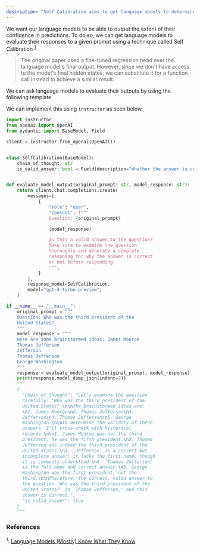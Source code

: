 ```yaml
---
description: "Self Calibration aims to get language models to determine what they know and do not know"
---
```


We want our language models to be able to output the extent of their confidence in predictions. To do so, we can get language models to evaluate their responses to a given prompt using a technique called Self Calibration <sup><a href="https://arxiv.org/pdf/2207.05221">1</a></sup>

> The original paper used a fine-tuned regression head over the language model's final output. However, since we don't have access to the model's final hidden states, we can substitute it for a function call instead to achieve a similar result.

We can ask language models to evaluate their outputs by using the following template

We can implement this using `instructor` as seen below

```python hl_lines="23-27"
import instructor
from openai import OpenAI
from pydantic import BaseModel, Field

client = instructor.from_openai(OpenAI())


class SelfCalibration(BaseModel):
    chain_of_thought: str
    is_valid_answer: bool = Field(description="Whether the answer is correct or not")


def evaluate_model_output(original_prompt: str, model_response: str):
    return client.chat.completions.create(
        messages=[
            {
                "role": "user",
                "content": f"""
                Question: {original_prompt}

                {model_response}

                Is this a valid answer to the question?
                Make sure to examine the question
                thoroughly and generate a complete
                reasoning for why the answer is correct
                or not before responding.
                """,
            }
        ],
        response_model=SelfCalibration,
        model="gpt-4-turbo-preview",
    )

if __name__ == "__main__":
    original_prompt = """
    Question: Who was the third president of the
    United States?
    """
    model_response = """
    Here are some brainstormed ideas: James Monroe
    Thomas Jefferson
    Jefferson
    Thomas Jefferson
    George Washington
    """
    response = evaluate_model_output(original_prompt, model_response)
    print(response.model_dump_json(indent=2))
    """
    {
      "chain_of_thought": "Let's examine the question
      carefully: 'Who was the third president of the
      United States?'\n\nThe brainstormed ideas are:
      \n1. James Monroe\n2. Thomas Jefferson\n3.
      Jefferson\n4. Thomas Jefferson\n5. George
      Washington.\n\nTo determine the validity of these
      answers, I'll cross-check with historical
      records.\n\n1. James Monroe was not the third
      president; he was the fifth president.\n2. Thomas
      Jefferson was indeed the third president of the
      United States.\n3. 'Jefferson' is a correct but
      incomplete answer; it lacks the first name, though
      it is commonly understood.\n4. 'Thomas Jefferson'
      is the full name and correct answer.\n5. George
      Washington was the first president, not the
      third.\n\nTherefore, the correct, valid answer to
      the question 'Who was the third president of the
      United States?' is 'Thomas Jefferson,' and this
      answer is correct.",
      "is_valid_answer": true
    }
    """
```

### References

<sup id="ref-1">1</sup>: [Language Models (Mostly) Know What They Know](https://arxiv.org/pdf/2207.05221)
